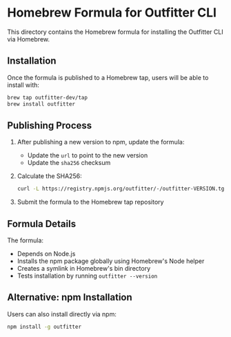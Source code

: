 # Homebrew Formula for Outfitter CLI

This directory contains the Homebrew formula for installing the Outfitter CLI
via Homebrew.

## Installation

Once the formula is published to a Homebrew tap, users will be able to install
with:

```bash
brew tap outfitter-dev/tap
brew install outfitter
```

## Publishing Process

1. After publishing a new version to npm, update the formula:
   - Update the `url` to point to the new version
   - Update the `sha256` checksum
2. Calculate the SHA256:

   ```bash
   curl -L https://registry.npmjs.org/outfitter/-/outfitter-VERSION.tgz | shasum -a 256
   ```

3. Submit the formula to the Homebrew tap repository

## Formula Details

The formula:

- Depends on Node.js
- Installs the npm package globally using Homebrew's Node helper
- Creates a symlink in Homebrew's bin directory
- Tests installation by running `outfitter --version`

## Alternative: npm Installation

Users can also install directly via npm:

```bash
npm install -g outfitter
```
